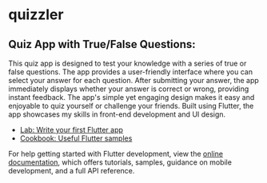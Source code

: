 # quizzler

## Quiz App with True/False Questions:

This quiz app is designed to test your knowledge with a series of true or false questions. The app provides a user-friendly interface where you can select your answer for each question. After submitting your answer, the app immediately displays whether your answer is correct or wrong, providing instant feedback. The app's simple yet engaging design makes it easy and enjoyable to quiz yourself or challenge your friends. Built using Flutter, the app showcases my skills in front-end development and UI design.

- [Lab: Write your first Flutter app](https://docs.flutter.dev/get-started/codelab)
- [Cookbook: Useful Flutter samples](https://docs.flutter.dev/cookbook)

For help getting started with Flutter development, view the
[online documentation](https://docs.flutter.dev/), which offers tutorials,
samples, guidance on mobile development, and a full API reference.
